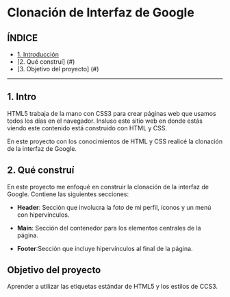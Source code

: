 #  Clonación de Interfaz de Google

## ÍNDICE

* [1. Introducción](https://github.com/AshleyTruLet/clondegoogle/blob/main/README.md#1-intro)
* [2. Qué construí] (#)
* [3. Objetivo del proyecto] (#)

****

## 1. Intro
HTML5 trabaja de la mano con CSS3 para crear páginas web que usamos todos los días en el navegador.  Insluso este sitio web en donde estás viendo este contenido está construido con HTML y CSS.

En este proyecto con los conocimientos de HTML y CSS realicé la clonación de la interfaz de Google.


## 2. Qué construí
En este proyecto me enfoqué en construir la clonación de la interfaz de Google. Contiene las siguientes secciones:
* **Header**: Sección que involucra la foto de mi perfil, íconos y un menú con hipervínculos.

*  **Main**: Sección del contenedor para los elementos centrales de la página.

* **Footer**:Sección que incluye hipervínculos al final de la página.

## Objetivo del proyecto
Aprender a utilizar las etiquetas estándar de HTML5 y los estilos de CCS3.
